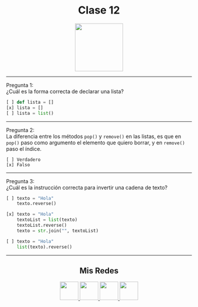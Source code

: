 <h1 align="center">Clase 12</h1>

<p align="center">
<img height=130px src="https://i.ibb.co/BL0pJF8/Polo.png"/>
</p>

-----------------------------------------------------------
Pregunta 1: <br>
¿Cuál es la forma correcta de declarar una lista?
```python
[ ] def lista = []
[x] lista = []
[ ] lista = list()
```
-----------------------------------------------------------
Pregunta 2: <br>
La diferencia entre los métodos ```pop()``` y ```remove()``` en las listas, es que en ```pop()``` paso como argumento el elemento que quiero borrar, y en ```remove()``` paso el índice.
```
[ ] Verdadero
[x] Falso
```

-----------------------------------------------------------
Pregunta 3: <br>
¿Cuál es la instrucción correcta para invertir una cadena de texto?
```python
[ ] texto = "Hola"
    texto.reverse()

[x] texto = "Hola"
    textoList = list(texto)
    textoList.reverse()
    texto = str.join("", textoList)

[ ] texto = "Hola"
	list(texto).reverse()
```


-----------------------------------------------------------
<center>

<h2 align="center"> Mis Redes </h2>
<p  align="center">
<a href="https://www.linkedin.com/in/duboisfacu/" target="_blank">
  <img src="https://i.ibb.co/7VZQrXx/link.png" height=50px>
</a>
<a href="https://www.instagram.com/duboisfacu/" target="_blank">
  <img src="https://i.ibb.co/stNqbkw/ig.png" height=50px>
</a>
<a href="https://www.reddit.com/user/duboisfacu" target="_blank">
<img src="https://i.ibb.co/4T7YM0V/reddit.png" height=50px>
</a>
<a href="https://twitter.com/duboisfacu" target="_blank">
<img src="https://i.ibb.co/PxrxjS2/twitter.png" height=50px>
</a>
  </p>
</center>
